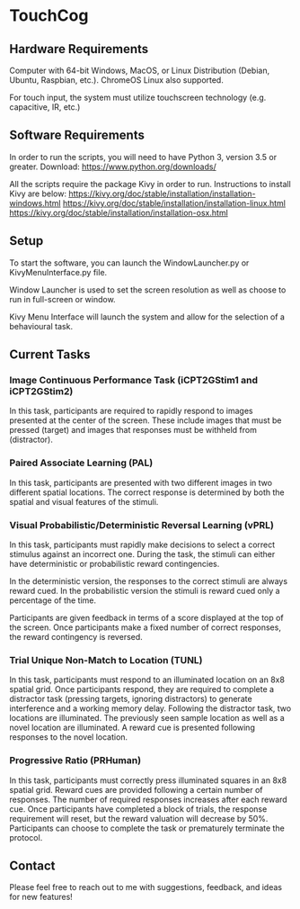 # TouchCog

## Hardware Requirements
Computer with 64-bit Windows, MacOS, or Linux Distribution (Debian, Ubuntu, Raspbian, etc.). ChromeOS Linux also supported.

For touch input, the system must utilize touchscreen technology (e.g. capacitive, IR, etc.)

## Software Requirements
In order to run the scripts, you will need to have Python 3, version 3.5 or greater.
Download: https://www.python.org/downloads/

All the scripts require the package Kivy in order to run. Instructions to install Kivy are below:
https://kivy.org/doc/stable/installation/installation-windows.html
https://kivy.org/doc/stable/installation/installation-linux.html
https://kivy.org/doc/stable/installation/installation-osx.html


## Setup
To start the software, you can launch the WindowLauncher.py or KivyMenuInterface.py file.

Window Launcher is used to set the screen resolution as well as choose to run in full-screen or window.

Kivy Menu Interface will launch the system and allow for the selection of a behavioural task.

## Current Tasks

### Image Continuous Performance Task (iCPT2GStim1 and iCPT2GStim2)
In this task, participants are required to rapidly respond to images presented at the center of the screen. These include
images that must be pressed (target) and images that responses must be withheld from (distractor).

### Paired Associate Learning (PAL)
In this task, participants are presented with two different images in two different spatial locations. The correct response
is determined by both the spatial and visual features of the stimuli.

### Visual Probabilistic/Deterministic Reversal Learning (vPRL)
In this task, participants must rapidly make decisions to select a correct stimulus against an incorrect one. During the
task, the stimuli can either have deterministic or probabilistic reward contingencies.

In the deterministic version, the responses to the correct stimuli are always reward cued. In the probabilistic version
the stimuli is reward cued only a percentage of the time.

Participants are given feedback in terms of a score displayed at the top of the screen. Once participants make a 
fixed number of correct responses, the reward contingency is reversed.

### Trial Unique Non-Match to Location (TUNL)
In this task, participants must respond to an illuminated location on an 8x8 spatial grid. Once participants respond,
they are required to complete a distractor task (pressing targets, ignoring distractors) to generate interference
and a working memory delay. Following the distractor task, two locations are illuminated. The previously seen sample
location as well as a novel location are illuminated. A reward cue is presented following responses
to the novel location.

### Progressive Ratio (PRHuman)
In this task, participants must correctly press illuminated squares in an 8x8 spatial grid. Reward cues are provided following a certain
number of responses. The number of required responses increases after each reward cue.
Once participants have completed a block of trials, the response requirement will reset, but the
reward valuation will decrease by 50%. Participants can choose to complete the task or prematurely terminate the protocol.

## Contact
Please feel free to reach out to me with suggestions, feedback, and ideas for new features!
